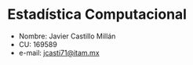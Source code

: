 #  Estadística Computacional

- Nombre: Javier Castillo Millán
- CU: 169589
- e-mail: jcasti71@itam.mx

